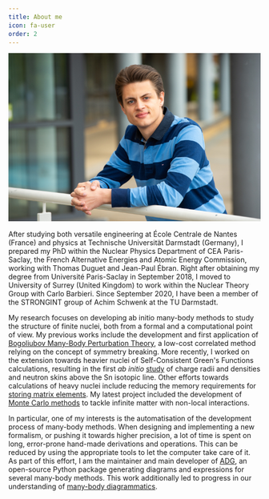 ```yaml
---
title: About me
icon: fa-user
order: 2
---
```


<img src="assets/images/Arthuis_home_landscape.jpg" alt="Picture of Pierre Arthuis" class="portrait">

After studying both versatile engineering at École Centrale de Nantes (France)
and physics at Technische Universität Darmstadt (Germany), I prepared my PhD
within the Nuclear Physics Department of CEA Paris-Saclay, the French
Alternative Energies and Atomic Energy Commission, working with Thomas Duguet
and Jean-Paul Ébran. Right after obtaining my degree from Université
Paris-Saclay in September 2018, I moved to University of Surrey (United Kingdom)
to work within the Nuclear Theory Group with Carlo Barbieri. Since September
2020, I have been a member of the STRONGINT group of Achim Schwenk at the TU
Darmstadt.

My research focuses on developing ab initio many-body methods to study the
structure of finite nuclei, both from a formal and a computational point of
view. My previous works include the development and first application of
[Bogoliubov Many-Body Perturbation Theory](https://tel.archives-ouvertes.fr/tel-01992165),
a low-cost correlated method relying on the concept of symmetry breaking.
More recently, I worked on the extension towards heavier nuclei of
Self-Consistent Green's Functions calculations, resulting in the first
*ab initio* [study](https://doi.org/10.1103/PhysRevLett.125.182501) of charge
radii and densities and neutron skins above the Sn isotopic line. Other efforts
towards calculations of heavy nuclei include reducing the memory requirements
for [storing matrix elements](https://doi.org/10.1016/j.physletb.2021.136623).
My latest project included the development of [Monte Carlo methods](https://arxiv.org/abs/2203.16167)
to tackle infinite matter with non-local interactions.

In particular, one of my interests is the automatisation of the development
process of many-body methods. When designing and implementing a new formalism,
or pushing it towards higher precision, a lot of time is spent on long,
error-prone hand-made derivations and operations. This can be reduced by using
the appropriate tools to let the computer take care of it.
As part of this effort, I am the maintainer and main developer of
[ADG](https://github.com/adgproject/adg/), an open-source Python package
generating diagrams and expressions for several many-body methods. This work
additionally led to progress in our understanding of [many-body diagrammatics](https://doi.org/10.1016/j.cpc.2018.11.023).
